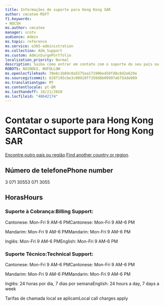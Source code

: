 ```yaml
---
title: Informações de suporte para Hong Kong SAR
author: cmcatee-MSFT
f1.keywords:
- NOCSH
ms.author: cmcatee
manager: scotv
audience: Admin
ms.topic: reference
ms.service: o365-administration
ms.collection: Adm_Support
ms.custom: AdminSurgePortfolio
localization_priority: Normal
description: Saiba como entrar em contato com o suporte do seu país ou região.
ROBOTS: NOINDEX, NOFOLLOW
ms.openlocfilehash: 70e6c1b69c0a5575ea171906e450fd8c8d2e629e
ms.sourcegitcommit: 628f195cbe3c00910f7350d8b09997a675dde989
ms.translationtype: MT
ms.contentlocale: pt-BR
ms.lasthandoff: 10/21/2020
ms.locfileid: "48642174"
---
```

# <a name="contact-support-for-hong-kong-sar"></a><span data-ttu-id="bf1eb-103">Contatar o suporte para Hong Kong SAR</span><span class="sxs-lookup"><span data-stu-id="bf1eb-103">Contact support for Hong Kong SAR</span></span>

<span data-ttu-id="bf1eb-104">[Encontre outro país ou região](../contact-support-for-business-products.md).</span><span class="sxs-lookup"><span data-stu-id="bf1eb-104">[Find another country or region](../contact-support-for-business-products.md).</span></span>

## <a name="phone-number"></a><span data-ttu-id="bf1eb-105">Número de telefone</span><span class="sxs-lookup"><span data-stu-id="bf1eb-105">Phone number</span></span>
<span data-ttu-id="bf1eb-106">3 071 3055</span><span class="sxs-lookup"><span data-stu-id="bf1eb-106">3 071 3055</span></span>

## <a name="hours"></a><span data-ttu-id="bf1eb-107">Horas</span><span class="sxs-lookup"><span data-stu-id="bf1eb-107">Hours</span></span>
### <a name="billing-support"></a><span data-ttu-id="bf1eb-108">Suporte à Cobrança:</span><span class="sxs-lookup"><span data-stu-id="bf1eb-108">Billing Support:</span></span>

<span data-ttu-id="bf1eb-109">Cantonese: Mon-Fri 9 AM-6 PM</span><span class="sxs-lookup"><span data-stu-id="bf1eb-109">Cantonese: Mon-Fri 9 AM-6 PM</span></span>

<span data-ttu-id="bf1eb-110">Mandarim: Mon-Fri 9 AM-6 PM</span><span class="sxs-lookup"><span data-stu-id="bf1eb-110">Mandarin: Mon-Fri 9 AM-6 PM</span></span>

<span data-ttu-id="bf1eb-111">Inglês: Mon-Fri 9 AM-6 PM</span><span class="sxs-lookup"><span data-stu-id="bf1eb-111">English: Mon-Fri 9 AM-6 PM</span></span>

### <a name="technical-support"></a><span data-ttu-id="bf1eb-112">Suporte Técnico:</span><span class="sxs-lookup"><span data-stu-id="bf1eb-112">Technical Support:</span></span>

<span data-ttu-id="bf1eb-113">Cantonese: Mon-Fri 9 AM-6 PM</span><span class="sxs-lookup"><span data-stu-id="bf1eb-113">Cantonese: Mon-Fri 9 AM-6 PM</span></span>

<span data-ttu-id="bf1eb-114">Mandarim: Mon-Fri 9 AM-6 PM</span><span class="sxs-lookup"><span data-stu-id="bf1eb-114">Mandarin: Mon-Fri 9 AM-6 PM</span></span>

<span data-ttu-id="bf1eb-115">Inglês: 24 horas por dia, 7 dias por semana</span><span class="sxs-lookup"><span data-stu-id="bf1eb-115">English: 24 hours a day, 7 days a week</span></span>

<span data-ttu-id="bf1eb-116">Tarifas de chamada local se aplicam</span><span class="sxs-lookup"><span data-stu-id="bf1eb-116">Local call charges apply</span></span>
